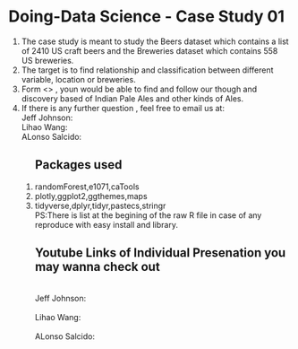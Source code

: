 # Doing-Data Science - Case Study 01
 <ol>
<li>The case study is meant to study the Beers dataset which contains a list of 2410 US craft beers and the Breweries dataset which contains 558 US breweries. 
<li>The target is to find relationship and classification between different variable, location or breweries.
<li>Form  <> , youn would be able to find and follow our though and discovery based of Indian Pale Ales and other kinds of Ales.
<li>If there is any further question , feel free to email us at:  
<Br/>Jeff Johnson:  
<Br/>Lihao Wang:  
<Br/>ALonso Salcido:  
<ol>

 
Packages used
------------
<li>randomForest,e1071,caTools
 <li>plotly,ggplot2,ggthemes,maps
  <li>tidyverse,dplyr,tidyr,pastecs,stringr
   <BR>  PS:There is list at the begining of the raw R file in case of any reproduce with easy install and library.

    
Youtube Links of Individual Presenation you may wanna check out
------------
<Br/>Jeff Johnson:  
<Br/>Lihao Wang:  
<Br/>ALonso Salcido: 
